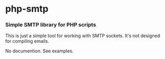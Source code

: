# php-smtp

### Simple SMTP library for PHP scripts

This is just a simple tool for working with SMTP sockets. It's not designed for compiling emails.

No documention. See examples.
